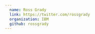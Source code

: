 ```yaml
---
  name: Ross Grady
  link: https://twitter.com/rossgrady
  organization: IBM
  github: rossgrady
---
```

